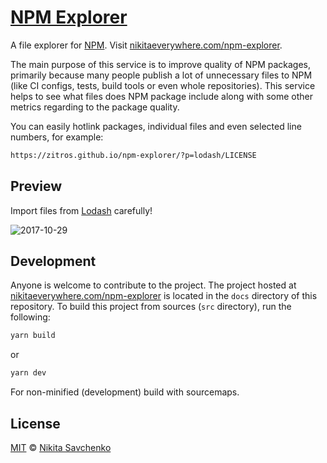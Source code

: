 # [NPM Explorer](https://zitros.github.io/npm-explorer)

A file explorer for [NPM](https://www.npmjs.com/).
Visit [nikitaeverywhere.com/npm-explorer](https://nikitaeverywhere.com/npm-explorer/).

The main purpose of this service is to improve quality of NPM packages, primarily because many people
publish a lot of unnecessary files to NPM (like CI configs, tests, build tools or even whole repositories).
This service helps to see what files does NPM package include along with some other metrics regarding
to the package quality.

You can easily hotlink packages, individual files and even selected line numbers, for example:

```txt
https://zitros.github.io/npm-explorer/?p=lodash/LICENSE
```

Preview
-------

Import files from [Lodash](https://lodash.com) carefully!

![2017-10-29](https://user-images.githubusercontent.com/4989256/32148242-9ef3f002-bcfc-11e7-97b5-d197a13fec5a.png)

Development
-----------

Anyone is welcome to contribute to the project. The project hosted at [nikitaeverywhere.com/npm-explorer](https://nikitaeverywhere.com/npm-explorer/)
is located in the `docs` directory of this repository. To build this project from sources (`src` 
directory), run the following:

```bash
yarn build
```

or

```bash
yarn dev
```

For non-minified (development) build with sourcemaps.

License
-------

[MIT](license) © [Nikita Savchenko](https://nikita.tk)
